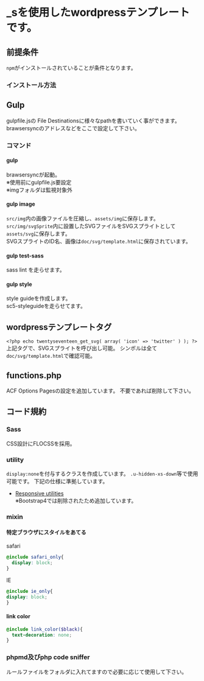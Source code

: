 # _sを使用したwordpressテンプレートです。
## 前提条件
`npm`がインストールされていることが条件となります。

### インストール方法

## Gulp
gulpfile.jsの File Destinationsに様々なpathを書いていく事ができます。  
brawsersyncのアドレスなどをここで設定して下さい。

### コマンド
#### gulp
brawsersyncが起動。  
※使用前にgulpfile.js要設定  
※imgフォルダは監視対象外  

#### gulp image
`src/img`内の画像ファイルを圧縮し、`assets/img`に保存します。  
`src/img/svgSprite`内に設置したSVGファイルをSVGスプライトとして`assets/svg`に保存します。  
SVGスプライトのID名、画像は`doc/svg/template.html`に保存されています。

#### gulp test-sass
sass lint を走らせます。

#### gulp style
style guideを作成します。  
sc5-styleguideを走らせてます。  

## wordpressテンプレートタグ
`<?php echo twentyseventeen_get_svg( array( 'icon' => 'twitter' ) ); ?>`  
上記タグで、SVGスプライトを呼び出し可能。
シンボルは全て`doc/svg/template.html`で確認可能。

## functions.php

ACF Options Pagesの設定を追加しています。
不要であれば削除して下さい。

## コード規約
### Sass
CSS設計にFLOCSSを採用。  

### utility
`display:none`を付与するクラスを作成しています。
`.u-hidden-xs-down`等で使用可能です。
下記の仕様に準拠しています。
- [Responsive utilities](https://v4-alpha.getbootstrap.com/layout/responsive-utilities/)  
※Bootstrap4では削除されたため追加しています。

### mixin
#### 特定ブラウザにスタイルをあてる
safari
```scss
@include safari_only{
  display: block;
}
```
IE
```scss
@include ie_only{
display: block;
}
```

#### link color

```scss
@include link_color($black){
  text-decoration: none;
}
```

### phpmd及びphp code sniffer  
ルールファイルをフォルダに入れてますので必要に応じて使用して下さい。  
